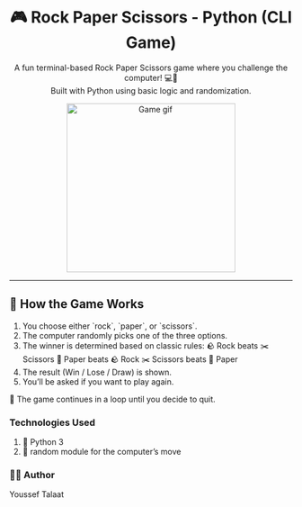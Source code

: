 <h1 align="center">🎮 Rock Paper Scissors - Python (CLI Game)</h1>

<p align="center">
  A fun terminal-based Rock Paper Scissors game where you challenge the
  computer! 💻🎲<br />
  Built with Python using basic logic and randomization.
</p>

<p align="center">
  <img
    src="https://media.giphy.com/media/13HgwGsXF0aiGY/giphy.gif"
    width="300"
    alt="Game gif"
  />
</p>

---

<h2>🧠 How the Game Works</h2>
<ol>
  <li> You choose either `rock`, `paper`, or `scissors`.</li>
  <li> The computer randomly picks one of the three options.</li>
  <li>
     The winner is determined based on classic rules: 
     🪨 Rock beats ✂️Scissors  
    📄 Paper beats 🪨 Rock 
    ✂️ Scissors beats 📄 Paper
  </li>
  <li> The result (Win / Lose / Draw) is shown.</li>
  <li> You’ll be asked if you want to play again.</li>
</ol>

<p>🔁 The game continues in a loop until you decide to quit.</p>

<h3>Technologies Used</h3>
<ol>
  <li>🐍 Python 3</li>
  <li>🎲 random module for the computer’s move</li>
</ol>

<h3>👨‍💻 Author</h3>
<p>Youssef Talaat</p>
